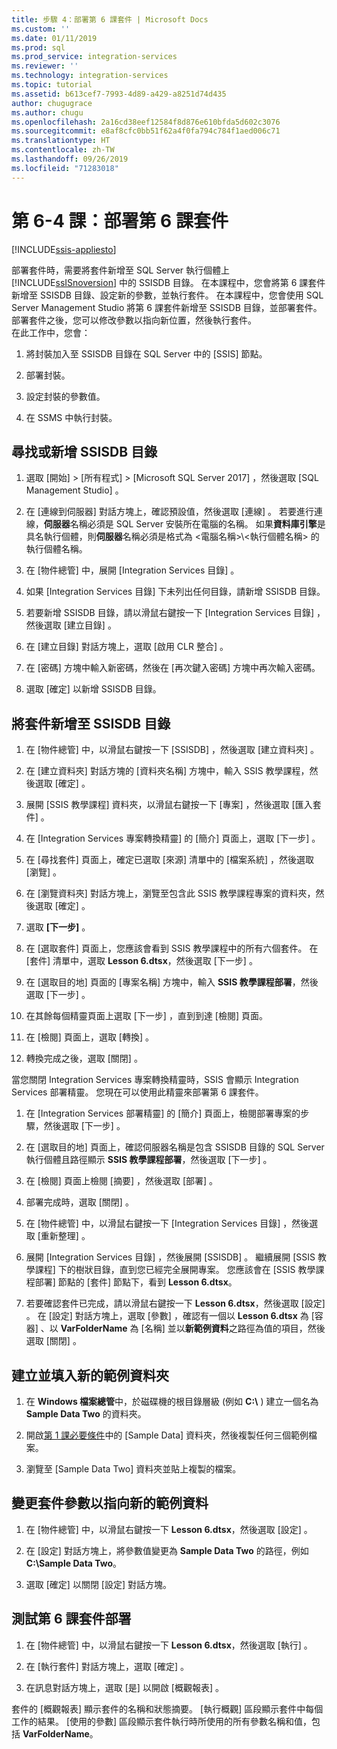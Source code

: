 ```yaml
---
title: 步驟 4：部署第 6 課套件 | Microsoft Docs
ms.custom: ''
ms.date: 01/11/2019
ms.prod: sql
ms.prod_service: integration-services
ms.reviewer: ''
ms.technology: integration-services
ms.topic: tutorial
ms.assetid: b613cef7-7993-4d89-a429-a8251d74d435
author: chugugrace
ms.author: chugu
ms.openlocfilehash: 2a16cd38eef12584f8d876e610bfda5d602c3076
ms.sourcegitcommit: e8af8cfc0bb51f62a4f0fa794c784f1aed006c71
ms.translationtype: HT
ms.contentlocale: zh-TW
ms.lasthandoff: 09/26/2019
ms.locfileid: "71283018"
---
```

# <a name="lesson-6-4-deploy-the-lesson-6-package"></a>第 6-4 課：部署第 6 課套件

[!INCLUDE[ssis-appliesto](../includes/ssis-appliesto-ssvrpluslinux-asdb-asdw-xxx.md)]



部署套件時，需要將套件新增至 SQL Server 執行個體上 [!INCLUDE[ssISnoversion](../includes/ssisnoversion-md.md)] 中的 SSISDB 目錄。 在本課程中，您會將第 6 課套件新增至 SSISDB 目錄、設定新的參數，並執行套件。 在本課程中，您會使用 SQL Server Management Studio 將第 6 課套件新增至 SSISDB 目錄，並部署套件。 部署套件之後，您可以修改參數以指向新位置，然後執行套件。   
在此工作中，您會：  

1. 將封裝加入至 SSISDB 目錄在 SQL Server 中的 [SSIS] 節點。  
  
2. 部署封裝。  
  
3. 設定封裝的參數值。  

4. 在 SSMS 中執行封裝。  
  
## <a name="locate-or-add-the-ssisdb-catalog"></a>尋找或新增 SSISDB 目錄  
  
1.  選取 [開始]   > [所有程式]   > [Microsoft SQL Server 2017]  ，然後選取 [SQL Management Studio]  。  
  
2.  在 [連線到伺服器]  對話方塊上，確認預設值，然後選取 [連線]  。 若要進行連線，**伺服器**名稱必須是 SQL Server 安裝所在電腦的名稱。 如果**資料庫引擎**是具名執行個體，則**伺服器**名稱必須是格式為 \<電腦名稱>\\\<執行個體名稱>  的執行個體名稱。 
  
3.  在 [物件總管]  中，展開 [Integration Services 目錄]  。  
  
4.  如果 [Integration Services 目錄]  下未列出任何目錄，請新增 SSISDB 目錄。  
  
5.  若要新增 SSISDB 目錄，請以滑鼠右鍵按一下 [Integration Services 目錄]  ，然後選取 [建立目錄]  。  
  
6.  在 [建立目錄]  對話方塊上，選取 [啟用 CLR 整合]  。  
  
7.  在 [密碼]  方塊中輸入新密碼，然後在 [再次鍵入密碼]  方塊中再次輸入密碼。 
  
8.  選取 [確定]  以新增 SSISDB 目錄。  
  
## <a name="add-the-package-to-the-ssisdb-catalog"></a>將套件新增至 SSISDB 目錄  
  
1.  在 [物件總管]  中，以滑鼠右鍵按一下 [SSISDB]  ，然後選取 [建立資料夾]  。  
  
2.  在 [建立資料夾]  對話方塊的 [資料夾名稱] 方塊中，輸入 SSIS 教學課程，然後選取 [確定]  。  
  
3.  展開 [SSIS 教學課程]  資料夾，以滑鼠右鍵按一下 [專案]  ，然後選取 [匯入套件]  。  
  
4.  在 [Integration Services 專案轉換精靈]  的 [簡介]  頁面上，選取 [下一步]  。  
  
5.  在 [尋找套件]  頁面上，確定已選取 [來源]  清單中的 [檔案系統]  ，然後選取 [瀏覽]  。  
  
6.  在 [瀏覽資料夾]  對話方塊上，瀏覽至包含此 SSIS 教學課程專案的資料夾，然後選取 [確定]  。  
  
7.  選取 **[下一步]** 。  
  
8.  在 [選取套件] 頁面上，您應該會看到 SSIS 教學課程中的所有六個套件。 在 [套件]  清單中，選取 **Lesson 6.dtsx**，然後選取 [下一步]  。  
  
9. 在 [選取目的地]  頁面的 [專案名稱]  方塊中，輸入 **SSIS 教學課程部署**，然後選取 [下一步]  。

10. 在其餘每個精靈頁面上選取 [下一步]  ，直到到達 [檢閱]  頁面。  
  
11. 在 [檢閱]  頁面上，選取 [轉換]  。  
  
12. 轉換完成之後，選取 [關閉]  。  
  
當您關閉 Integration Services 專案轉換精靈時，SSIS 會顯示 Integration Services 部署精靈。 您現在可以使用此精靈來部署第 6 課套件。  
  
1.  在 [Integration Services 部署精靈]  的 [簡介]  頁面上，檢閱部署專案的步驟，然後選取 [下一步]  。  
  
2.  在 [選取目的地]  頁面上，確認伺服器名稱是包含 SSISDB 目錄的 SQL Server 執行個體且路徑顯示 **SSIS 教學課程部署**，然後選取 [下一步]  。  
  
3.  在 [檢閱]  頁面上檢閱 [摘要]  ，然後選取 [部署]  。  
  
4.  部署完成時，選取 [關閉]  。  
  
5.  在 [物件總管]  中，以滑鼠右鍵按一下 [Integration Services 目錄]  ，然後選取 [重新整理]  。  
  
6.  展開 [Integration Services 目錄]  ，然後展開 [SSISDB]  。 繼續展開 [SSIS 教學課程]  下的樹狀目錄，直到您已經完全展開專案。 您應該會在 [SSIS 教學課程部署]  節點的 [套件]  節點下，看到 **Lesson 6.dtsx**。  
  
7.  若要確認套件已完成，請以滑鼠右鍵按一下 **Lesson 6.dtsx**，然後選取 [設定]  。 在 [設定]  對話方塊上，選取 [參數]  ，確認有一個以 **Lesson 6.dtsx** 為 [容器]  、以 **VarFolderName** 為 [名稱]  並以**新範例資料**之路徑為值的項目，然後選取 [關閉]  。  
  
## <a name="create-and-populate-a-new-sample-data-folder"></a>建立並填入新的範例資料夾  
  
1.  在 **Windows 檔案總管**中，於磁碟機的根目錄層級 (例如 **C:\\** ) 建立一個名為 **Sample Data Two** 的資料夾。  
  
2.  開啟[第 1 課必要條件](../integration-services/lesson-1-create-a-project-and-basic-package-with-ssis.md#prerequisites)中的 [Sample Data]  資料夾，然後複製任何三個範例檔案。  
  
3.  瀏覽至 [Sample Data Two]  資料夾並貼上複製的檔案。  
  
## <a name="change-the-package-parameter-to-point-to-the-new-sample-data"></a>變更套件參數以指向新的範例資料  
  
1.  在 [物件總管]  中，以滑鼠右鍵按一下 **Lesson 6.dtsx**，然後選取 [設定]  。  
  
2.  在 [設定]  對話方塊上，將參數值變更為 **Sample Data Two** 的路徑，例如 **C:\\Sample Data Two**。  
  
3.  選取 [確定]  以關閉 [設定]  對話方塊。  
  
## <a name="test-the-lesson-6-package-deployment"></a>測試第 6 課套件部署  
  
1.  在 [物件總管]  中，以滑鼠右鍵按一下 **Lesson 6.dtsx**，然後選取 [執行]  。  
  
2.  在 [執行套件]  對話方塊上，選取 [確定]  。  
  
3.  在訊息對話方塊上，選取 [是]  以開啟 [概觀報表]  。  
  
套件的 [概觀報表]  顯示套件的名稱和狀態摘要。 [執行概觀]  區段顯示套件中每個工作的結果。 [使用的參數]  區段顯示套件執行時所使用的所有參數名稱和值，包括 **VarFolderName**。  
  
